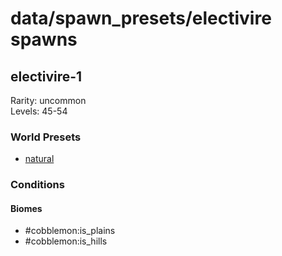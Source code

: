 # data/spawn_presets/electivire spawns  
  
## electivire-1  
Rarity: uncommon  
Levels: 45-54  
  
### World Presets  
* [natural](/data/world_presets/natural.md)  
  
### Conditions  
  
#### Biomes  
  * #cobblemon:is_plains
  * #cobblemon:is_hills
  

